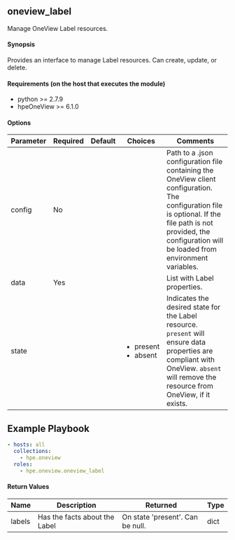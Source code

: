 ## oneview_label
Manage OneView Label resources.

#### Synopsis
Provides an interface to manage Label resources. Can create, update, or delete.

#### Requirements (on the host that executes the module)
  * python >= 2.7.9
  * hpeOneView >= 6.1.0

#### Options

| Parameter     | Required    | Default  | Choices    | Comments |
| ------------- |-------------| ---------|----------- |--------- |
| config  |   No  |  | |  Path to a .json configuration file containing the OneView client configuration. The configuration file is optional. If the file path is not provided, the configuration will be loaded from environment variables.  |
| data  |   Yes  |  | |  List with Label properties.  |
| state  |   |  | <ul> <li>present</li>  <li>absent</li> </ul> |  Indicates the desired state for the Label resource. `present` will ensure data properties are compliant with OneView. `absent` will remove the resource from OneView, if it exists.  |

## Example Playbook

```yaml
- hosts: all
  collections:
    - hpe.oneview
  roles:
    - hpe.oneview.oneview_label
```

#### Return Values

| Name          | Description  | Returned | Type       |
| ------------- |-------------| ---------|----------- |
| labels   | Has the facts about the Label |  On state 'present'. Can be null. |  dict |
